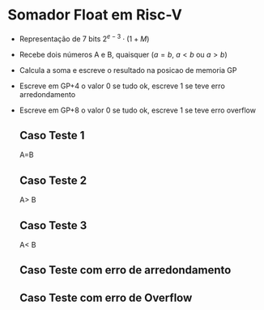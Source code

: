 # Somador Float em Risc-V

* Representação de 7 bits $2^{e-3} \cdot (1 + M)$
* Recebe dois números A e B, quaisquer ($a=b$, $a<b$ ou $a>b$)
* Calcula a soma e escreve o resultado na posicao de memoria GP
* Escreve em GP+4 o valor 0 se tudo ok, escreve 1 se teve erro arredondamento
* Escreve em GP+8 o valor 0 se tudo ok, escreve 1 se teve erro overflow

  ## Caso Teste 1

  A=B

  ## Caso Teste 2

  A> B

  ## Caso Teste 3

  A< B

  ## Caso Teste com erro de arredondamento

  ## Caso Teste com erro de Overflow
  
